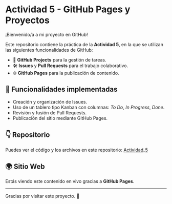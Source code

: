 # Actividad 5 - GitHub Pages y Proyectos

¡Bienvenido/a a mi proyecto en GitHub!

Este repositorio contiene la práctica de la **Actividad 5**, en la que se utilizan las siguientes funcionalidades de GitHub:

- 📌 **GitHub Projects** para la gestión de tareas.
- 🛠️ **Issues** y **Pull Requests** para el trabajo colaborativo.
- 🌐 **GitHub Pages** para la publicación de contenido.

## 🔧 Funcionalidades implementadas

- Creación y organización de Issues.
- Uso de un tablero tipo Kanban con columnas: _To Do_, _In Progress_, _Done_.
- Revisión y fusión de Pull Requests.
- Publicación del sitio mediante GitHub Pages.

## 👇 Repositorio

Puedes ver el código y los archivos en este repositorio: [Actividad_5](https://github.com/Ale107BT/Actividad_5)

## 🌍 Sitio Web

Estás viendo este contenido en vivo gracias a **GitHub Pages**.

---

Gracias por visitar este proyecto. 🚀
